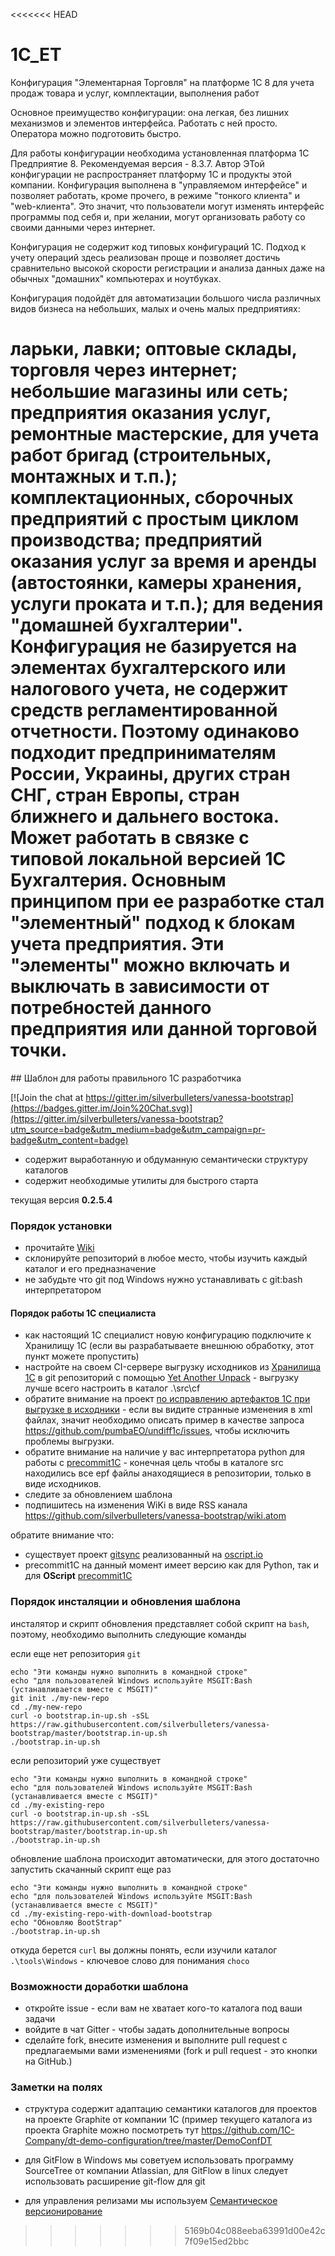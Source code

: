 <<<<<<< HEAD
# 1C_ET
Конфигурация "Элементарная Торговля" на платформе 1С 8
для учета продаж товара и услуг, комплектации, выполнения работ

Основное преимущество конфигурации: она легкая, без лишних механизмов и элементов интерфейса. Работать с ней просто. Оператора можно подготовить быстро.

Для работы конфигурации необходима установленная платформа 1С Предприятие 8. Рекомендуемая версия - 8.3.7.
Автор ЭТой конфигурации не распространяет платформу 1С и продукты этой компании.
Конфигурация выполнена в "управляемом интерфейсе" и позволяет работать, кроме прочего, в режиме "тонкого клиента" и "web-клиента". Это значит, что пользователи могут изменять интерфейс программы под себя и, при желании, могут организовать работу со своими данными через интернет.

Конфигурация не содержит код типовых конфигураций 1С. Подход к учету операций здесь реализован проще и позволяет достичь сравнительно высокой скорости регистрации и анализа данных даже на обычных "домашних" компьютерах и ноутбуках.

Конфигурация подойдёт для автоматизации большого числа различных видов бизнеса на небольших, малых и очень малых предприятиях:

ларьки, лавки;
оптовые склады, торговля через интернет;
небольшие магазины или сеть;
предприятия оказания услуг, ремонтные мастерские, для учета работ бригад (строительных, монтажных и т.п.);
комплектационных, сборочных предприятий с простым циклом производства;
предприятий оказания услуг за время и аренды (автостоянки, камеры хранения, услуги проката и т.п.);
для ведения "домашней бухгалтерии".
Конфигурация не базируется на элементах бухгалтерского или налогового учета, не содержит средств регламентированной отчетности. Поэтому одинаково подходит предпринимателям России, Украины, других стран СНГ, стран Европы, стран ближнего и дальнего востока. Может работать в связке с типовой локальной версией 1С Бухгалтерия.
Основным принципом при ее разработке стал "элементный" подход к блокам учета предприятия. Эти "элементы" можно включать и выключать в зависимости от потребностей данного предприятия или данной торговой точки.
=======
﻿## Шаблон для работы правильного 1С разработчика

[![Join the chat at https://gitter.im/silverbulleters/vanessa-bootstrap](https://badges.gitter.im/Join%20Chat.svg)](https://gitter.im/silverbulleters/vanessa-bootstrap?utm_source=badge&utm_medium=badge&utm_campaign=pr-badge&utm_content=badge)

* содержит выработанную и обдуманную семантически структуру каталогов
* содержит необходимые утилиты для быстрого старта

текущая версия **0.2.5.4**

### Порядок установки

* прочитайте [Wiki](https://github.com/silverbulleters/vanessa-bootstrap/wiki/%D0%A0%D0%B5%D0%BA%D0%BE%D0%BC%D0%B5%D0%BD%D0%B4%D0%B0%D1%86%D0%B8%D0%B8-%D0%BF%D1%80%D0%B0%D0%B2%D0%B8%D0%BB%D1%8C%D0%BD%D1%8B%D0%BC-%D1%80%D0%B0%D0%B7%D1%80%D0%B0%D0%B1%D0%BE%D1%82%D1%87%D0%B8%D0%BA%D0%B0%D0%BC-1%D0%A1)
* склонируйте репозиторий в любое место, чтобы изучить каждый каталог и его предназначение
* не забудьте что git под Windows нужно устанавливать с git:bash интерпретатором

#### Порядок работы 1С специалиста

* как настоящий 1С специалист новую конфигурацию подключите к Хранилищу 1С (если вы разрабатываете внешнюю обработку, этот пункт можете пропустить)
* настройте на своем CI-сервере выгрузку исходников из [Хранилища 1С](http://v8.1c.ru/overview/DeveloperGroupp.htm) в git репозиторий с помощью [Yet Another Unpack](https://github.com/silverbulleters/vanessa-unpack) - выгрузку лучше всего настроить в каталог .\src\cf
* обратите внимание на проект [по исправлению артефактов 1С при выгрузке в исходники](https://github.com/pumbaEO/undiff1c/blob/master/src/undiff1c/undiff1c.py) - если вы видите странные изменения в xml файлах, значит необходимо описать пример в качестве запроса https://github.com/pumbaEO/undiff1c/issues, чтобы исключить проблемы выгрузки.
* обратите внимание на наличие у вас интерпретатора python для работы с [precommit1C](https://github.com/pumbaEO/precommit1c) - конечная цель чтобы в каталоге src находились все epf файлы анаходящиеся в репозитории, только в виде исходников.
* следите за обновлением шаблона
* подпишитесь на изменения WiKi в виде RSS канала https://github.com/silverbulleters/vanessa-bootstrap/wiki.atom

обратите внимание что:

* существует проект [gitsync](https://github.com/EvilBeaver/oscript-library/tree/develop/src/gitsync) реализованный на [oscript.io](http://oscript.io/)
* precommit1C на данный момент имеет версию как для Python, так и для **OScript** [precommit1C](https://github.com/xDrivenDevelopment/precommit1c/)

### Порядок инсталяции и обновления шаблона

инсталятор и скрипт обновления представляет собой скрипт на `bash`, поэтому, необходимо выполнить следующие команды

если еще нет репозитория `git`

```Shell
echo "Эти команды нужно выполнить в командной строке"
echo "для пользователей Windows используйте MSGIT:Bash (устанавливается вместе с MSGIT)"
git init ./my-new-repo
cd ./my-new-repo
curl -o bootstrap.in-up.sh -sSL https://raw.githubusercontent.com/silverbulleters/vanessa-bootstrap/master/bootstrap.in-up.sh
./bootstrap.in-up.sh
```
если репозиторий уже существует

```Shell
echo "Эти команды нужно выполнить в командной строке"
echo "для пользователей Windows используйте MSGIT:Bash (устанавливается вместе с MSGIT)"
cd ./my-existing-repo
curl -o bootstrap.in-up.sh -sSL https://raw.githubusercontent.com/silverbulleters/vanessa-bootstrap/master/bootstrap.in-up.sh
./bootstrap.in-up.sh
```

обновление шаблона происходит автоматически, для этого достаточно запустить скачанный скрипт еще раз

```Shell
echo "Эти команды нужно выполнить в командной строке"
echo "для пользователей Windows используйте MSGIT:Bash (устанавливается вместе с MSGIT)"
cd ./my-existing-repo-with-download-bootstrap
echo "Обновляю BootStrap"
./bootstrap.in-up.sh
```

откуда берется `curl` вы должны понять, если изучили каталог `.\tools\Windows` - ключевое слово для понимания `choco`

### Возможности доработки шаблона

* откройте issue - если вам не хватает кого-то каталога под ваши задачи
* войдите в чат Gitter - чтобы задать дополнительные вопросы
* сделайте fork, внесите изменения и выполните pull request с предлагаемыми вами изменениями (fork и pull request - это кнопки на GitHub.)

### Заметки на полях

* структура содержит адаптацию семантики каталогов для проектов на проекте Graphite от компании 1С (пример текущего каталога из проекта Graphite можно посмотреть тут https://github.com/1C-Company/dt-demo-configuration/tree/master/DemoConfDT

* для GitFlow в Windows мы советуем использовать программу SourceTree от компании Atlassian, для GitFlow в linux следует использовать расширение git-flow для git

* для управления релизами мы используем [Семантическое версионирование](http://semver.org/lang/ru/)
>>>>>>> 5169b04c088eeba63991d00e42c7f09e15ed2bbc
